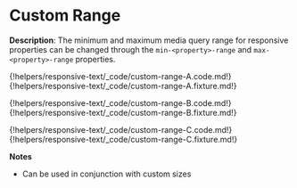 # Custom Range

__Description__: The minimum and maximum media query range for responsive properties can be changed through the `min-<property>-range` and `max-<property>-range` properties.

{!helpers/responsive-text/_code/custom-range-A.code.md!}
{!helpers/responsive-text/_code/custom-range-A.fixture.md!}

{!helpers/responsive-text/_code/custom-range-B.code.md!}
{!helpers/responsive-text/_code/custom-range-B.fixture.md!}

{!helpers/responsive-text/_code/custom-range-C.code.md!}
{!helpers/responsive-text/_code/custom-range-C.fixture.md!}

__Notes__

+ Can be used in conjunction with custom sizes

<div class="cf"></div>
<div class="end"></div>

